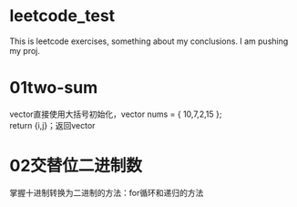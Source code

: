 # leetcode_test
This is leetcode exercises, something about my conclusions. I am pushing my proj.
# 01two-sum
vector直接使用大括号初始化，vector<int> nums = { 10,7,2,15 };  
return {i,j}；返回vector<int>
# 02交替位二进制数  
  掌握十进制转换为二进制的方法：for循环和递归的方法  
